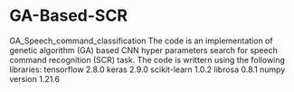 # GA-Based-SCR
GA_Speech_command_classification
The code is an implementation of genetic algorithm (GA) based CNN hyper parameters search for speech command recognition (SCR) task.
The code is writtern using the following libraries:
tensorflow 2.8.0
keras 2.9.0
scikit-learn 1.0.2
librosa 0.8.1
numpy version 1.21.6
